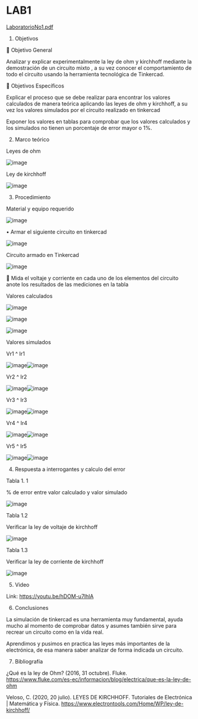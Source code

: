 # LAB1
[LaboratorioNo1.pdf](https://github.com/AaronChiriboga/LAB1/files/9991306/LaboratorioNo1.pdf)

1.	Objetivos

	Objetivo General

Analizar y explicar experimentalmente la ley de ohm y kirchhoff mediante la demostración de un circuito mixto , a su vez conocer el comportamiento de todo el circuito usando la herramienta tecnológica de Tinkercad.

	Objetivos Específicos

Explicar el proceso que se debe realizar para encontrar los valores calculados de manera teórica aplicando las leyes de ohm y kirchhoff, a su vez los valores simulados por el circuito realizado en tinkercad

Exponer los valores en tablas para comprobar que los valores calculados y los simulados no tienen un porcentaje de error mayor o 1%.

2.	Marco teórico

Leyes de ohm

![image](https://user-images.githubusercontent.com/116781843/201395855-07999371-09d4-4d7f-a45f-ff6868dc13b6.png)

Ley de kirchhoff

![image](https://user-images.githubusercontent.com/116781843/201395896-a92b0bc2-c84a-48fc-96eb-b75f71e6ad2c.png)

3.	Procedimiento

Material y equipo requerido

![image](https://user-images.githubusercontent.com/116781843/201396238-3095e825-ef5c-4256-b8bb-4141db458bfa.png)

•	Armar el siguiente circuito en tinkercad

![image](https://user-images.githubusercontent.com/116781843/201398701-b2ea1b6d-a76c-40d1-96a1-2afe1122f345.png)

Circuito armado en Tinkercad

![image](https://user-images.githubusercontent.com/116781843/201396408-329f43a9-040b-4f4d-94cb-b623aba925e6.png)

	Mida el voltaje y corriente en cada uno de los elementos del circuito anote los resultados de las mediciones en la tabla

Valores calculados

![image](https://user-images.githubusercontent.com/116781843/201399092-286b6fb5-5655-488d-9d8f-6b96b1cb73ac.png)

![image](https://user-images.githubusercontent.com/116781843/201396490-cb97f9cb-9616-48b3-83c5-8f82a08ad9ba.png)

![image](https://user-images.githubusercontent.com/116781843/201396503-50782e82-9abc-450c-81be-782be1a51d49.png)

Valores simulados

Vr1 ^ Ir1

![image](https://user-images.githubusercontent.com/116781843/201396541-f0d5d1ff-a03c-4ac2-8ca2-fc6f257414b0.png)![image](https://user-images.githubusercontent.com/116781843/201396667-60e32a6e-bced-4b3d-b5e8-0fbefc5c9ef1.png)

Vr2 ^ Ir2

![image](https://user-images.githubusercontent.com/116781843/201396572-e825d926-8000-45cc-9536-de1d0600f0cc.png)![image](https://user-images.githubusercontent.com/116781843/201396696-c7e1683b-adb4-4aa1-85a9-bef35840165e.png)

Vr3 ^ Ir3

![image](https://user-images.githubusercontent.com/116781843/201396627-e84d517e-a057-43fd-8ab5-849628c4efca.png)![image](https://user-images.githubusercontent.com/116781843/201396714-670677ed-b15a-4d10-9192-afe92bd1a78f.png)

Vr4 ^ Ir4

![image](https://user-images.githubusercontent.com/116781843/201396825-858ac517-62da-414d-9ffd-d2eb75034797.png)![image](https://user-images.githubusercontent.com/116781843/201396841-1b21229a-3921-47a2-9438-f5400def0e90.png)

Vr5 ^ Ir5

![image](https://user-images.githubusercontent.com/116781843/201396874-9004fcda-74f9-4e74-819a-da724f6eeeae.png)![image](https://user-images.githubusercontent.com/116781843/201396891-e187ae37-2bb6-4b26-93f5-1cc1e3adf0ae.png)

4.	Respuesta a interrogantes y calculo del error

Tabla 1. 1

% de error entre valor calculado y valor simulado

![image](https://user-images.githubusercontent.com/116781843/201396952-476f1f08-ba42-4713-815f-7bf55f3bec21.png)

Tabla 1.2 

Verificar la ley de voltaje  de kirchhoff

![image](https://user-images.githubusercontent.com/116781843/201397104-d57f7e65-2de6-4232-ac5b-1e0f579e47c0.png)

Tabla 1.3 

Verificar la ley de corriente de kirchhoff 

![image](https://user-images.githubusercontent.com/116781843/201397146-fab8517d-6854-4fa1-8fc1-295b0b244ea0.png)

5.	Video 

Link: https://youtu.be/hDOM-u7lhlA

6.	Conclusiones 

La simulación de tinkercad es una herramienta muy fundamental, ayuda mucho al momento de comprobar datos y asumes también sirve para recrear un circuito como en la vida real.

Aprendimos y pusimos en practica las  leyes más importantes de la electrónica, de esa manera saber analizar de forma indicada un circuito.

7.	Bibliografía
 
¿Qué es la ley de Ohm? (2016, 31 octubre). Fluke. https://www.fluke.com/es-ec/informacion/blog/electrica/que-es-la-ley-de-ohm

Veloso, C. (2020, 20 julio). LEYES DE KIRCHHOFF. Tutoriales de Electrónica | Matemática y Física. https://www.electrontools.com/Home/WP/ley-de-kirchhoff/



